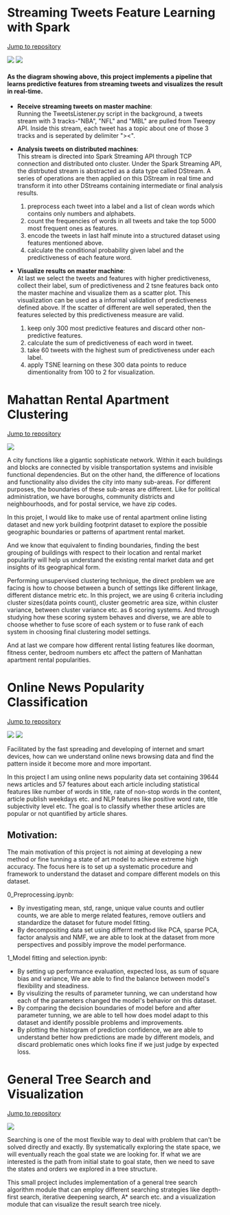 # Streaming Tweets Feature Learning with Spark
[Jump to repository](https://github.com/Xianlai/streaming_tweet_feature_learning)

![](imgs/tweet_feature_learning.gif)
![](imgs/logos.png)
#### As the diagram showing above, this project implements a pipeline that learns predictive features from streaming tweets and visualizes the result in real-time.


- **Receive streaming tweets on master machine**:    
    Running the TweetsListener.py script in the background, a tweets stream with 3 tracks-"NBA", "NFL" and "MBL" are pulled from Tweepy API. Inside this stream, each tweet has a topic about one of those 3 tracks and is seperated by delimiter "><". 


- **Analysis tweets on distributed machines**:    
    This stream is directed into Spark Streaming API through TCP connection and distributed onto cluster. Under the Spark Streaming API, the distrbuted stream is abstracted as a data type called DStream. A series of operations are then applied on this DStream in real time and transform it into other DStreams containing intermediate or final analysis results. 
    
    1. preprocess each tweet into a label and a list of clean words which contains only numbers and alphabets.
    2. count the frequencies of words in all tweets and take the top 5000 most frequent ones as features.
    3. encode the tweets in last half minute into a structured dataset using features mentioned above.
    4. calculate the conditional probability given label and the predictiveness of each feature word.
    
    
- **Visualize results on master machine**:   
    At last we select the tweets and features with higher predictiveness, collect their label, sum of predictiveness and 2 tsne features back onto the master machine and visualize them as a scatter plot. This visualization can be used as a informal validation of predictiveness defined above. If the scatter of different are well seperated, then the features selected by this predictiveness measure are valid.
    
    1. keep only 300 most predictive features and discard other non-predictive features.
    2. calculate the sum of predictiveness of each word in tweet.
    3. take 60 tweets with the highest sum of predictiveness under each label.
    4. apply TSNE learning on these 300 data points to reduce dimentionality from 100 to 2 for visualization.


# Mahattan Rental Apartment Clustering
[Jump to repository](https://github.com/Xianlai/Manhattan_rental_apartment_clustering)

![](imgs/prices.png)

A city functions like a gigantic sophisticate network. Within it each buildings and blocks are connected by visible transportation systems and invisible functional dependencies. But on the other hand, the difference of locations and functionality also divides the city into many sub-areas. For different purposes, the boundaries of these sub-areas are different. Like for political administration, we have boroughs, community districts and neighbourhoods, and for postal service, we have zip codes. 

In this projet, I would like to make use of rental apartment online listing dataset and new york building footprint dataset to explore the possible geographic boundaries or patterns of apartment rental market.

And we know that equivalent to finding boundaries, finding the best grouping of buildings with respect to their location and rental market popularity will help us understand the existing rental market data and get insights of its geographical form.

Performing unsupervised clustering technique, the direct problem we are facing is how to choose between a bunch of settings like different linkage, different distance metric etc. In this project, we are using 6 criteria including cluster sizes(data points count), cluster geometric area size, within cluster variance, between cluster variance etc. as 6 scoring systems. And through studying how these scoring system behaves and diverse, we are able to choose whether to fuse score of each system or to fuse rank of each system in choosing final clustering model settings.

And at last we compare how different rental listing features like doorman, fitness center, bedroom numbers etc affect the pattern of Manhattan apartment rental popularities.


# Online News Popularity Classification
[Jump to repository](https://github.com/Xianlai/online_news_popularity_classification)

![](imgs/confusion_histograms.png)
![](imgs/performance_compares.png)

Facilitated by the fast spreading and developing of internet and smart devices, how can we understand online news browsing data and find the pattern inside it become more and more important.

In this project I am using online news popularity data set containing 39644 news articles and 57 features about each article including statistical features like number of words in title, rate of non-stop words in the content, article publish weekdays etc. and NLP features like positive word rate, title subjectivity level etc. The goal is to classify whether these articles are popular or not quantified by article shares. 

## Motivation:
The main motivation of this project is not aiming at developing a new method or fine tunning a state of art model to achieve extreme high accuracy. The focus here is to set up a systematic procedure and framework to understand the dataset and compare different models on this dataset.

0_Preprocessing.ipynb:
- By investigating mean, std, range, unique value counts and outlier counts, we are able to merge related features, remove outliers and standardize the dataset for future model fitting.
- By decompositing data set using differnt method like PCA, sparse PCA, factor analysis and NMF, we are able to look at the dataset from more perspectives and possibly improve the model performance.

1_Model fitting and selection.ipynb:
- By setting up performance evaluation, expected loss, as sum of square bias and variance, We are able to find the balance between model's flexibility and steadiness.
- By visulizing the results of parameter tunning, we can understand how each of the parameters changed the model's behavior on this dataset.
- By comparing the decision boundaries of model before and after parameter tunning, we are able to tell how does model adapt to this dataset and identify possible problems and improvements.
- By plotting the histogram of prediction confidence, we are able to understand better how predictions are made by different models, and discard problematic ones which looks fine if we just judge by expected loss.


# General Tree Search and Visualization
[Jump to repository](https://github.com/Xianlai/online_news_popularity_classification)


![](imgs/cover_tree_search.jpg)

Searching is one of the most flexible way to deal with problem that can't be solved directly and exactly. By systematically exploring the state space, we will eventually reach the goal state we are looking for. If what we are interested is the path from initial state to goal state, then we need to save the states and orders we explored in a tree structure.

This small project includes implementation of a general tree search algorithm module that can employ different searching strategies like depth-first search, iterative deepening search, A* search etc. and a visualization module that can visualize the result search tree nicely.






